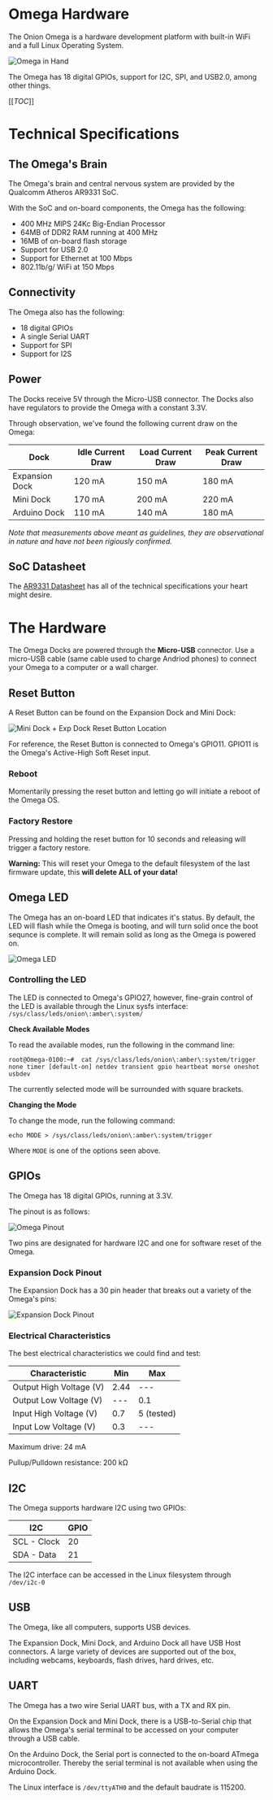 # Omega Hardware 

The Onion Omega is a hardware development platform with built-in WiFi and a full Linux Operating System.

![Omega in Hand](http://i.imgur.com/PX5vCMz.jpg)

The Omega has 18 digital GPIOs, support for I2C, SPI, and USB2.0, among other things.

[[_TOC_]]

[//]: # (Tech Specs)

# Technical Specifications


[//]: # (Tech Specs: SoC)

## The Omega's Brain

The Omega's brain and central nervous system are provided by the Qualcomm Atheros AR9331 SoC.

With the SoC and on-board components, the Omega has the following:
* 400 MHz MIPS 24Kc Big-Endian Processor 
* 64MB of DDR2 RAM running at 400 MHz
* 16MB of on-board flash storage
* Support for USB 2.0
* Support for Ethernet at 100 Mbps
* 802.11b/g/ WiFi at 150 Mbps

[//]: # (Tech Specs: Connectivity)

## Connectivity

The Omega also has the following:
* 18 digital GPIOs
* A single Serial UART
* Support for SPI
* Support for I2S


[//]: # (Tech Specs: Power)

## Power 

The Docks receive 5V through the Micro-USB connector. The Docks also have regulators to provide the Omega with a constant 3.3V.

Through observation, we've found the following current draw on the Omega:

| Dock           | Idle Current Draw | Load Current Draw | Peak Current Draw |
|----------------|-------------------|-------------------|-------------------|
| Expansion Dock | 120 mA            | 150 mA            | 180 mA            |
| Mini Dock      | 170 mA            | 200 mA            | 220 mA            |
| Arduino Dock   | 110 mA            | 140 mA            | 180 mA            |

*Note that measurements above meant as guidelines, they are observational in nature and have not been rigiously confirmed.*


[//]: # (Tech Specs: Datasheet)

## SoC Datasheet

The [AR9331 Datasheet](ar9331_datasheet.pdf) has all of the technical specifications your heart might desire.



[//]: # (Hardware)

# The Hardware

The Omega Docks are powered through the **Micro-USB** connector. Use a micro-USB cable (same cable used to charge Andriod phones) to connect your Omega to a computer or a wall charger.


[//]: # (Hardware: Reset Button)

## Reset Button

A Reset Button can be found on the Expansion Dock and Mini Dock:

![Mini Dock + Exp Dock Reset Button Location](http://i.imgur.com/5ZN4y2d.png)

For reference, the Reset Button is connected to Omega's GPIO11. GPIO11 is the Omega's Active-High Soft Reset input.


### Reboot

Momentarily pressing the reset button and letting go will initiate a reboot of the Omega OS.

### Factory Restore

Pressing and holding the reset button for 10 seconds and releasing will trigger a factory restore.

**Warning:** This will reset your Omega to the default filesystem of the last firmware update, this **will delete ALL of your data!**


[//]: # (Hardware: Omega LED)

## Omega LED

The Omega has an on-board LED that indicates it's status. By default, the LED will flash while the Omega is booting, and will turn solid once the boot sequnce is complete. It will remain solid as long as the Omega is powered on.

![Omega LED](http://i.imgur.com/FulDB6z.jpg)


### Controlling the LED

The LED is connected to Omega's GPIO27, however, fine-grain control of the LED is available through the Linux sysfs interface: `/sys/class/leds/onion\:amber\:system/`


**Check Available Modes**

To read the available modes, run the following in the command line:
```
root@Omega-0100:~#  cat /sys/class/leds/onion\:amber\:system/trigger
none timer [default-on] netdev transient gpio heartbeat morse oneshot usbdev
```

The currently selected mode will be surrounded with square brackets.

**Changing the Mode**

To change the mode, run the following command:
```
echo MODE > /sys/class/leds/onion\:amber\:system/trigger
```

Where `MODE` is one of the options seen above.



[//]: # (Hardware: GPIOs)

## GPIOs

The Omega has 18 digital GPIOs, running at 3.3V.

The pinout is as follows:

![Omega Pinout](http://i.imgur.com/5wN5KKe.png)

Two pins are designated for hardware I2C and one for software reset of the Omega.


### Expansion Dock Pinout

The Expansion Dock has a 30 pin header that breaks out a variety of the Omega's pins:

![Expansion Dock Pinout](http://i.imgur.com/3QPA9Ik.jpg)


### Electrical Characteristics

The best electrical characteristics we could find and test:

| Characteristic          | Min  | Max        |
|-------------------------|------|------------|
| Output High Voltage (V) | 2.44 | ---        |
| Output Low Voltage (V)  | ---  | 0.1        |
| Input High Voltage (V)  | 0.7  | 5 (tested) |
| Input Low Voltage (V)   | 0.3  | ---        |

Maximum drive: 24 mA

Pullup/Pulldown resistance: 200 kΩ



[//]: # (Hardware: I2C)

## I2C

The Omega supports hardware I2C using two GPIOs:

| I2C         | GPIO |
|-------------|------|
| SCL - Clock | 20   |
| SDA - Data  | 21   |

The I2C interface can be accessed in the Linux filesystem through `/dev/i2c-0`


[//]: # (Hardware: USB)

## USB

The Omega, like all computers, supports USB devices.

The Expansion Dock, Mini Dock, and Arduino Dock all have USB Host connectors. A large variety of devices are supported out of the box, including webcams, keyboards, flash drives, hard drives, etc.


[//]: # (Hardware: UART)

## UART

The Omega has a two wire Serial UART bus, with a TX and RX pin. 

On the Expansion Dock and Mini Dock, there is a USB-to-Serial chip that allows the Omega's serial terminal to be accessed on your computer through a USB cable.

On the Arduino Dock, the Serial port is connected to the on-board ATmega microcontroller. Thereby the serial terminal is not available when using the Arduino Dock.

The Linux interface is `/dev/ttyATH0` and the default baudrate is 115200.



